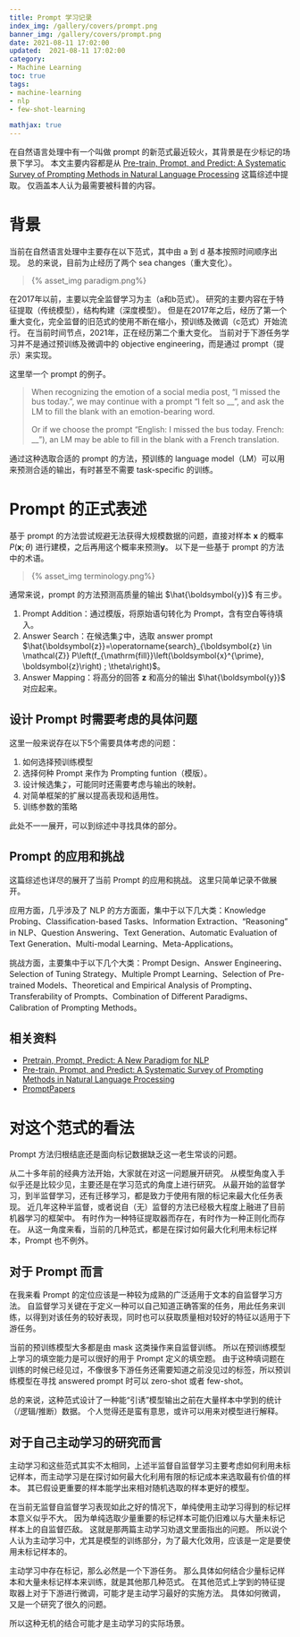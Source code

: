 ```yaml
---
title: Prompt 学习记录
index_img: /gallery/covers/prompt.png
banner_img: /gallery/covers/prompt.png
date: 2021-08-11 17:02:00
updated:  2021-08-11 17:02:00
category: 
- Machine Learning
toc: true
tags: 
- machine-learning
- nlp
- few-shot-learning

mathjax: true
---
```

<!-- omit in toc -->

在自然语言处理中有一个叫做 prompt 的新范式最近较火，其背景是在少标记的场景下学习。
本文主要内容都是从 [Pre-train, Prompt, and Predict: A Systematic Survey of Prompting Methods in Natural Language Processing](https://arxiv.org/pdf/2107.13586.pdf) 这篇综述中提取。
仅涵盖本人认为最需要被科普的内容。

<!-- more -->

# 背景

当前在自然语言处理中主要存在以下范式，其中由 a 到 d 基本按照时间顺序出现。
总的来说，目前为止经历了两个 sea changes（重大变化）。

> <div style="width:100%;margin:auto">{% asset_img paradigm.png%}</div>

在2017年以前，主要以完全监督学习为主（a和b范式）。
研究的主要内容在于特征提取（传统模型），结构构建（深度模型）。
但是在2017年之后，经历了第一个重大变化，完全监督的旧范式的使用不断在缩小，预训练及微调（c范式）开始流行。
在当前时间节点，2021年，正在经历第二个重大变化。
当前对于下游任务学习并不是通过预训练及微调中的 objective engineering，而是通过 prompt（提示）来实现。

这里举一个 prompt 的例子。
> When recognizing the emotion of a social media post, “I missed the bus today.”, we may continue with a prompt “I felt so __”, and ask the LM to ﬁll the blank with an emotion-bearing word. 
> 
> Or if we choose the prompt “English: I missed the bus today. French: __”), an LM may be able to ﬁll in the blank with a French translation.

通过这种选取合适的 prompt 的方法，预训练的 language model（LM）可以用来预测合适的输出，有时甚至不需要 task-specific 的训练。

# Prompt 的正式表述

基于 prompt 的方法尝试规避无法获得大规模数据的问题，直接对样本 $\boldsymbol{x}$ 的概率 $P(\boldsymbol{x};\theta)$ 进行建模，之后再用这个概率来预测$\boldsymbol{y}$。
以下是一些基于 prompt 的方法中的术语。

> <div style="width:100%;margin:auto">{% asset_img terminology.png%}</div>

通常来说，prompt 的方法预测高质量的输出 $\hat{\boldsymbol{y}}$ 有三步。

1. Prompt Addition：通过模版，将原始语句转化为 Prompt，含有空白等待填入。
2. Answer Search：在候选集$\mathcal{Z}$中，选取 answer prompt $\hat{\boldsymbol{z}}=\operatorname{search}_{\boldsymbol{z} \in \mathcal{Z}} P\left(f_{\mathrm{fill}}\left(\boldsymbol{x}^{\prime}, \boldsymbol{z}\right) ; \theta\right)$。
3. Answer Mapping：将高分的回答 $\boldsymbol{z}$ 和高分的输出 $\hat{\boldsymbol{y}}$ 对应起来。

## 设计 Prompt 时需要考虑的具体问题

这里一般来说存在以下5个需要具体考虑的问题：
1. 如何选择预训练模型
2. 选择何种 Prompt 来作为 Prompting funtion（模版）。
3. 设计候选集$\mathcal{Z}$，可能同时还需要考虑与输出的映射。
4. 对简单框架的扩展以提高表现和适用性。
5. 训练参数的策略

此处不一一展开，可以到综述中寻找具体的部分。

## Prompt 的应用和挑战

这篇综述也详尽的展开了当前 Prompt 的应用和挑战。
这里只简单记录不做展开。

应用方面，几乎涉及了 NLP 的方方面面，集中于以下几大类：Knowledge Probing、Classiﬁcation-based Tasks、Information Extraction、“Reasoning” in NLP、Question Answering、Text Generation、Automatic Evaluation of Text Generation、Multi-modal Learning、Meta-Applications。

挑战方面，主要集中于以下几个大类：Prompt Design、Answer Engineering、Selection of Tuning Strategy、Multiple Prompt Learning、Selection of Pre-trained Models、Theoretical and Empirical Analysis of Prompting、Transferability of Prompts、Combination of Different Paradigms、Calibration of Prompting Methods。

## 相关资料

- [Pretrain, Prompt, Predict: A New Paradigm for NLP](http://pretrain.nlpedia.ai)
- [Pre-train, Prompt, and Predict: A Systematic Survey of Prompting Methods in Natural Language Processing](https://arxiv.org/pdf/2107.13586.pdf) 
- [PromptPapers](https://github.com/thunlp/PromptPapers)

# 对这个范式的看法

Prompt 方法归根结底还是面向标记数据缺乏这一老生常谈的问题。

从二十多年前的经典方法开始，大家就在对这一问题展开研究。
从模型角度入手似乎还是比较少见，主要还是在学习范式的角度上进行研究。
从最开始的监督学习，到半监督学习，还有迁移学习，都是致力于使用有限的标记来最大化任务表现。
近几年这种半监督，或者说自（无）监督的方法已经极大程度上融进了目前机器学习的框架中。
有时作为一种特征提取器而存在，有时作为一种正则化而存在。
从这一角度来看，当前的几种范式，都是在探讨如何最大化利用未标记样本，Prompt 也不例外。

## 对于 Prompt 而言

在我来看 Prompt 的定位应该是一种较为成熟的广泛适用于文本的自监督学习方法。
自监督学习关键在于定义一种可以自己知道正确答案的任务，用此任务来训练，以得到对该任务的较好表现，同时也可以获取质量相对较好的特征以适用于下游任务。

当前的预训练模型大多都是由 mask 这类操作来自监督训练。
所以在预训练模型上学习的填空能力是可以很好的用于 Prompt 定义的填空题。
由于这种填词题在训练的时候已经见过，不像很多下游任务还需要知道之前没见过的标签，所以预训练模型在寻找 answered prompt 时可以 zero-shot 或者 few-shot。

总的来说，这种范式设计了一种能“引诱”模型输出之前在大量样本中学到的统计（/逻辑/推断）数据。
个人觉得还是蛮有意思，或许可以用来对模型进行解释。

## 对于自己主动学习的研究而言

主动学习和这些范式其实不太相同，上述半监督自监督学习主要考虑如何利用未标记样本，而主动学习是在探讨如何最大化利用有限的标记成本来选取最有价值的样本。
其已假设更重要的样本能学出来相对随机选取的样本更好的模型。

在当前无监督自监督学习表现如此之好的情况下，单纯使用主动学习得到的标记样本意义似乎不大。
因为单纯选取少量重要的标记样本可能仍旧难以与大量未标记样本上的自监督匹敌。
这就是那两篇主动学习劝退文里面指出的问题。
所以说个人认为主动学习中，尤其是模型的训练部分，为了最大化效用，应该是一定是要使用未标记样本的。

主动学习中存在标记，那么必然是一个下游任务。
那么具体如何结合少量标记样本和大量未标记样本来训练，就是其他那几种范式。
在其他范式上学到的特征提取器上对于下游进行微调，可能才是主动学习最好的实施方法。
具体如何微调，又是一个研究了很久的问题。

所以这种无机的结合可能才是主动学习的实际场景。